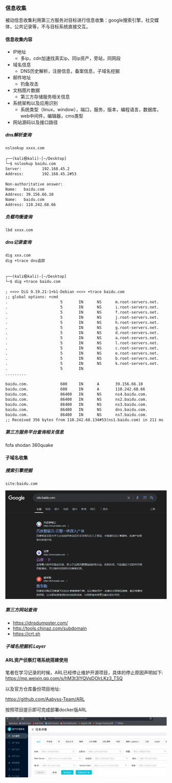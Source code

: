 ### 信息收集
被动信息收集利用第三方服务对目标进行信息收集：google搜索引擎，社交媒体，公共记录等，不与目标系统直接交互。

#### 信息收集内容
- IP地址
  - 多ip，cdn加速找真实ip，同ip资产，旁站，同网段
- 域名信息
  - DNS历史解析，注册信息，备案信息，子域名挖掘
- 邮件地址
    - 钓鱼攻击
- 文档图片数据
  - 第三方存储服务相关信息
- 系统架构以及应用识别
  - 系统类型（linux，window），端口，服务，版本，编程语言，数据库，web中间件，编辑器，cms类型
- 网站源码以及接口路径

##### dns解析查询
```
nslookup xxxx.com

┌──(kali㉿kali)-[~/Desktop]
└─$ nslookup baidu.com 
Server:         192.168.45.2
Address:        192.168.45.2#53

Non-authoritative answer:
Name:   baidu.com
Address: 39.156.66.10
Name:   baidu.com
Address: 110.242.68.66
```
##### 负载均衡查询
```
lbd xxxx.com
```

##### dns记录查询
```
dig xxx.com
dig +trace dns追踪


┌──(kali㉿kali)-[~/Desktop]
└─$ dig +trace baidu.com 

; <<>> DiG 9.19.21-1+b1-Debian <<>> +trace baidu.com
;; global options: +cmd
.                       5       IN      NS      m.root-servers.net.
.                       5       IN      NS      i.root-servers.net.
.                       5       IN      NS      f.root-servers.net.
.                       5       IN      NS      j.root-servers.net.
.                       5       IN      NS      h.root-servers.net.
.                       5       IN      NS      g.root-servers.net.
.                       5       IN      NS      d.root-servers.net.
.                       5       IN      NS      a.root-servers.net.
.                       5       IN      NS      l.root-servers.net.
.                       5       IN      NS      c.root-servers.net.
.                       5       IN      NS      e.root-servers.net.
.                       5       IN      NS      b.root-servers.net.
.                       5       IN      NS      k.root-servers.net.
.                       5       IN      
.........

baidu.com.              600     IN      A       39.156.66.10
baidu.com.              600     IN      A       110.242.68.66
baidu.com.              86400   IN      NS      ns4.baidu.com.
baidu.com.              86400   IN      NS      ns2.baidu.com.
baidu.com.              86400   IN      NS      ns3.baidu.com.
baidu.com.              86400   IN      NS      dns.baidu.com.
baidu.com.              86400   IN      NS      ns7.baidu.com.
;; Received 356 bytes from 110.242.68.134#53(ns1.baidu.com) in 211 ms

```
##### 第三方服务平台查询相关信息
fofa shodan 360quake

#### 子域名收集

##### 搜索引擎挖掘
```
site:baidu.com
```
![搜索引擎子域名](images/子域名搜索01.png)
##### 第三方网站查询
- https://dnsdumpster.com/
- http://tools.chinaz.com/subdomain
- https://crt.sh
##### 子域名挖掘机 Layer

#### ARL资产侦察灯塔系统搭建使用
笔者在学习记录的时候，ARL已经停止维护开源项目，具体的停止原因声明如下:
https://mp.weixin.qq.com/s/hM3t3lYQVqDOlrLKz3_TSQ

以及官方仓库备份项目地址:

https://github.com/Aabyss-Team/ARL

按照项目提示即可完成部署docker版ARL

![灯塔主界面截图](images/ARL主界面截图01.png)
